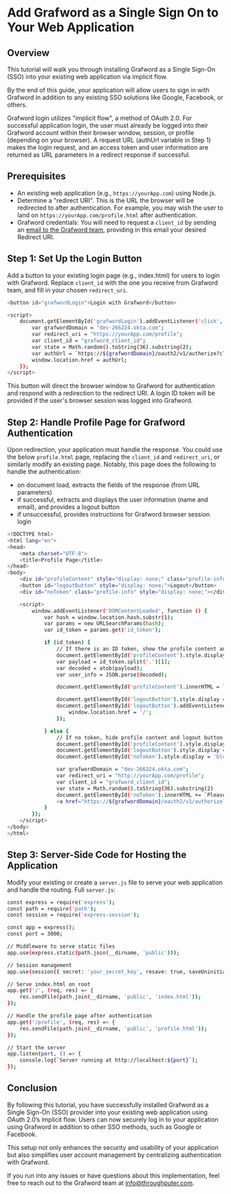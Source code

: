# Add Grafword as a Single Sign On to Your Web Application

## Overview

This tutorial will walk you through installing Grafword as a Single Sign-On (SSO) into your existing web application via implicit flow. 

By the end of this guide, your application will allow users to sign in with Grafword in addition to any existing SSO solutions like Google, Facebook, or others.

Grafword login utilizes "implicit flow", a method of OAuth 2.0. For successful application login, the user must already be logged into their Grafword account within
their browser window, session, or profile (depending on your browser).
A request URL (authUrl variable in Step 1) makes the login request, and an access token and user information are returned as URL parameters in a redirect response
if successful.

## Prerequisites
- An existing web application (e.g., `https://yourApp.com`) using Node.js.
- Determine a "redirect URI". This is the URL the browser will be redirected to after authentication.
  For example, you may wish the user to land on `https://yourApp.com/profile.html` after authentication.
- Grafword credentials: You will need to request a `client_id` by sending an <a href="mailto:info@throughputer.com?subject=Client%20ID%20Request&body=I%20wish%20to%20request%20a%20client_id%20as%20per%20https://github.com/throughputer/grafword-sso-for-existing-apps.%0A%0AThe%20associated%20redirect%20URI%20should%20be%3A%20https%3A%2F%2F%3Cmy-domain%3E%2F%3Credirect-path%3E
" target="_blank" rel=noopener noreferrer>email to the Grafword team</a>, providing in this email your desired Redirect URI.

## Step 1: Set Up the Login Button
Add a button to your existing login page (e.g., index.html) for users to login with Grafword. Replace `client_id` with the one you receive from Grafword team, and fill in your chosen `redirect_uri`.

```bash
<button id="grafwordLogin">Login with Grafword</button>

<script>
    document.getElementById('grafwordLogin').addEventListener('click', function () {
        var grafwordDomain = "dev-266224.okta.com";
        var redirect_uri = "https://yourApp.com/profile";
        var client_id = "grafword_client_id";
        var state = Math.random().toString(36).substring(2);
        var authUrl = `https://${grafwordDomain}/oauth2/v1/authorize?client_id=${client_id}&redirect_uri=${encodeURIComponent(redirect_uri)}&response_type=id_token%20token&scope=openid%20profile%20email&nonce=your_nonce&state=${state}`;
        window.location.href = authUrl;
    });
</script>
```
This button will direct the browser window to Grafword for authentication and respond with a redirection to the redirect URI. A login ID token will be provided if the user's browser session was logged into Grafword.

## Step 2: Handle Profile Page for Grafword Authentication
Upon redirection, your application must handle the response. You could use the below `profile.html` page, replacing the `client_id` and `redirect_uri`, or similarly modify an existing page. Notably, this page does the following to handle the authentication:

  - on document load, extracts the fields of the response (from URL parameters)
  - if successful, extracts and displays the user information (name and email), and provides a logout button
  - if unsuccessful, provides instructions for Grafword browser session login

```bash
<!DOCTYPE html>
<html lang="en">
<head>
    <meta charset="UTF-8">
    <title>Profile Page</title>
</head>
<body>
    <div id="profileContent" style="display: none;" class="profile-info"></div>
    <button id="logoutButton" style="display: none;">Logout</button>
    <div id="noToken" class="profile-info" style="display: none;"></div>

    <script>
        window.addEventListener('DOMContentLoaded', function () {
            var hash = window.location.hash.substr(1);
            var params = new URLSearchParams(hash);
            var id_token = params.get('id_token');

            if (id_token) {
                // If there is an ID token, show the profile content and logout button
                document.getElementById('profileContent').style.display = 'block';
                var payload = id_token.split('.')[1];
                var decoded = atob(payload);
                var user_info = JSON.parse(decoded);

                document.getElementById('profileContent').innerHTML = `<p>Name: ${user_info.name}</p><p>Email: ${user_info.email}</p>`;

                document.getElementById('logoutButton').style.display = 'inline-block';
                document.getElementById('logoutButton').addEventListener('click', function () {
                    window.location.href = '/';
                });

            } else {
                // If no token, hide profile content and logout button, show noToken message
                document.getElementById('profileContent').style.display = 'none';  // Hide profile content
                document.getElementById('logoutButton').style.display = 'none';    // Hide logout button
                document.getElementById('noToken').style.display = 'block';        // Show the noToken message

                var grafwordDomain = "dev-266224.okta.com";
                var redirect_uri = "http://yourApp.com/profile";
                var client_id = "grafword_client_id";
                var state = Math.random().toString(36).substring(2)
                document.getElementById('noToken').innerHTML += `Please first login at <a href="https://login.grafword.com" target="_blank"> grafword</a>. Then
                <a href="https://${grafwordDomain}/oauth2/v1/authorize?client_id=${client_id}&redirect_uri=${encodeURIComponent(redirect_uri)}&response_type=id_token%20token&scope=openid%20profile%20email&prompt=none&nonce=n-0S6_WzA2Mj&state=${state}">continue to your profile page</a>.`;
            }
        });
    </script>
</body>
</html>

```

## Step 3: Server-Side Code for Hosting the Application
Modify your existing or create a `server.js` file to serve your web application and handle the routing. Full `server.js`:
```bash
const express = require('express');
const path = require('path');
const session = require('express-session');

const app = express();
const port = 3000;

// Middleware to serve static files
app.use(express.static(path.join(__dirname, 'public')));

// Session management
app.use(session({ secret: 'your_secret_key', resave: true, saveUninitialized: true }));

// Serve index.html on root
app.get('/', (req, res) => {
    res.sendFile(path.join(__dirname, 'public', 'index.html'));
});

// Handle the profile page after authentication
app.get('/profile', (req, res) => {
    res.sendFile(path.join(__dirname, 'public', 'profile.html'));
});

// Start the server
app.listen(port, () => {
    console.log(`Server running at http://localhost:${port}`);
});
```

## Conclusion
By following this tutorial, you have successfully installed Grafword as a Single Sign-On (SSO) provider into your existing web application using OAuth 2.0’s implicit flow. Users can now securely log in to your application using Grafword in addition to other SSO methods, such as Google or Facebook.

This setup not only enhances the security and usability of your application but also simplifies user account management by centralizing authentication with Grafword.

If you run into any issues or have questions about this implementation, feel free to reach out to the Grafword team at info@throughputer.com. 
